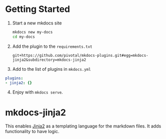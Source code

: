 # Getting Started

1. Start a new mkdocs site

   ```bash
   mkdocs new my-docs
   cd my-docs
   ```
   
2. Add the plugin to the `requirements.txt`

   ```
   git+https://github.com/pivotal/mkdocs-plugins.git#egg=mkdocs-jinja2&subdirectory=mkdocs-jinja2
   ```
   
3. Add to the list of plugins in `mkdocs.yml`

  ```yaml
  plugins:
  - jinja2: {}
  ```
  
4. Enjoy with `mkdocs serve`.

# mkdocs-jinja2

This enables [Jinja2](http://jinja.pocoo.org/) as a templating language for the markdown files.
It adds functionality to have logic. 